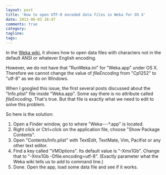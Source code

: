 ```yaml
---
layout: post
title: 'How to open UTF-8 encoded data files in Weka for OS X'
date: 2013-06-03 16:47
comments: true
category: 
tagline: 
tags:
---
```

    


In the [Weka wiki](http://weka.wikispaces.com/Can+I+process+UTF-8+datasets+or+files%3F), it shows how to open data files with characters not in the default ANSI or whatever English encoding.

However, we do not have that "RunWeka.ini" for "Weka.app" under OS X. Therefore we cannot change the value of *fileEncoding* from "Cp1252" to "utf-8" as we do on Windows.

When I googled this issue, the first several posts discussed about the "Info.plist" file inside "Weka.app". Some say there is no attribute called *fileEncoding*. That's true. But that file is exactly what we need to edit to solve this problem.

So here is the solution:

1. Open a Finder window, go to where "Weka-*-*-*.app" is located.
2. Right click or Ctrl+click on the application file, choose "Show Package Contents".
3. Open "Contents/Info.plist" with TextEdit, TextMate, Vim, Pacifist or any other text editor.
4. Find a key called "VMOptions". Its default value is "<string>-Xmx1Gb</string>". Change that to "<string>-Xmx1Gb -Dfile.encoding=utf-8</string>". (Exactly parameter what the Weka wiki tells us to add to command line.)
5. Done. Open the app, load some data file and see if it works.
